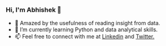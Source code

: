 ### Hi, I'm Abhishek 👋

- 🔭 Amazed by the usefulness of reading insight from data.
- 🌱 I’m currently learning Python and data analytical skills.
- 📫 Feel free to connect with me at [Linkedin](linkedin.com/in/akpmpr) and [Twitter.](twitter.com/akpmpr)

